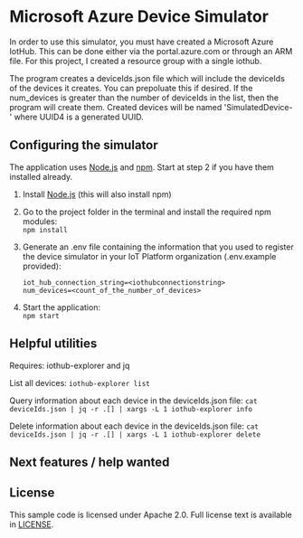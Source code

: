 # Microsoft Azure Device Simulator

In order to use this simulator, you must have created a Microsoft Azure IotHub.  This can be done either via the portal.azure.com or through an ARM file.  For this project,
I created a resource group with a single iothub.

The program creates a deviceIds.json file which will include the deviceIds of the devices it creates.  You can prepoluate this if desired.  If the num_devices is greater than the number of deviceIds in the list, then the program will create them.  Created devices will be named 'SimulatedDevice-<UUID4>' where UUID4 is a generated UUID.


## Configuring the simulator

The application uses [Node.js](http://nodejs.org/) and [npm](https://www.npmjs.com/). Start at step 2 if you have them installed already.

1. Install [Node.js](http://nodejs.org/) (this will also install npm)

2. Go to the project folder in the terminal and install the required npm modules:  
    `npm install`

3. Generate an .env file containing the information that you used to register the device simulator in your IoT Platform organization (.env.example provided):
    ```
    iot_hub_connection_string=<iothubconnectionstring>
    num_devices=<count_of_the_number_of_devices>
    ```

4. Start the application:  
    `npm start`

## Helpful utilities
Requires:  iothub-explorer and jq

List all devices:
    `iothub-explorer list`

Query information about each device in the deviceIds.json file:
    `cat deviceIds.json | jq -r .[] | xargs -L 1 iothub-explorer info`

Delete information about each device in the deviceIds.json file:
    `cat deviceIds.json | jq -r .[] | xargs -L 1 iothub-explorer delete`

## Next features / help wanted

## License

This sample code is licensed under Apache 2.0. Full license text is available in [LICENSE](LICENSE).
